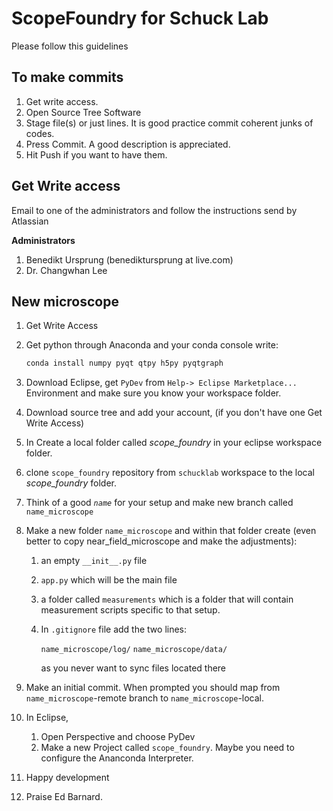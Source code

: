 # ScopeFoundry for Schuck Lab

Please follow this guidelines 

## To make commits

1. Get write access.
2. Open Source Tree Software
3. Stage file(s) or just lines. It is good practice commit coherent junks of codes.
4. Press Commit. A good description is appreciated.
4. Hit Push if you want to have them.

## Get Write access

Email to one of the administrators and follow the instructions send by Atlassian

**Administrators**

1. Benedikt Ursprung (benediktursprung at live.com)
2. Dr. Changwhan Lee 

## New microscope

1. Get Write Access

2. Get python through Anaconda and your conda console write:

   ```bash
   conda install numpy pyqt qtpy h5py pyqtgraph
   ```

3. Download Eclipse, get `PyDev` from `Help-> Eclipse Marketplace...` Environment and make sure you know your workspace folder.

4. Download source tree and add your account, (if you don't have one Get Write Access)

5. In Create a local folder called *scope_foundry* in your eclipse workspace folder.

6. clone `scope_foundry` repository from `schucklab` workspace to the local *scope_foundry* folder.

7. Think of a good *`name`* for your setup and make new branch called `name_microscope`

8. Make a new folder `name_microscope` and within that folder create (even better to copy near_field_microscope and make the adjustments): 
   1. an empty `__init__.py` file

   2. `app.py` which will be the main file 

   3. a folder called `measurements` which is a folder that will contain measurement scripts specific to that setup.

   4. In `.gitignore` file add the two lines:

      `name_microscope/log/`
      `name_microscope/data/`

      as you never want to sync files located there

9. Make an initial commit. When prompted you should map from `name_microscope`-remote branch to  `name_microscope`-local.

10. In Eclipse, 

    1. Open Perspective and choose PyDev
    2. Make a new Project called `scope_foundry`. Maybe you need to configure the Ananconda Interpreter.

11. Happy development

12. Praise Ed Barnard.
